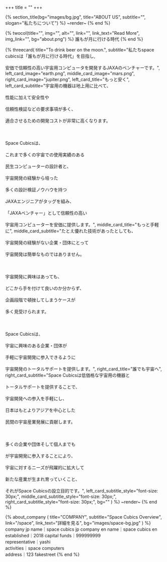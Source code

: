 +++
title = ""
+++

{% section_title(bg="images/bg.jpg", title="ABOUT US", subtitle="", slogan="私たちについて") %}
~render~
{% end %}

{% twocol(title="", img="", alt="", link="", link_text="Read More", img_link="", bg="about.png") %}
誰もが月に行ける時代
{% end %}

{% threecard(
  title="To drink beer on the moon.",
  subtitle="私たちspace cubicsは「誰もが月に行ける時代」を目指し,<br><br>安価で信頼性の高い宇宙用コンピュータを開発するJAXAのベンチャーです。",
  left_card_image="earth.png",
  middle_card_image="mars.png",
  right_card_image="jupiter.png",
  left_card_title="もっと安く",
  left_card_subtitle="宇宙用の機器は地上用に比べて、<br><br>性能に加えて安全性や<br><br>信頼性検証などの要求事項が多く、<br><br>適合させるための開発コストが非常に高くなります。<br><br><br><br>Space Cubicsは、<br><br>これまで多くの宇宙での使用実績のある<br><br>民生コンピューターの設計者と、<br><br>宇宙開発の経験から培った<br><br>多くの設計検証ノウハウを持つ<br><br>JAXAエンジニアがタッグを組み、<br><br>「JAXAベンチャー」として信頼性の高い<br><br>宇宙用コンピューターを安価に提供します。",
  middle_card_title="もっと手軽に",
  middle_card_subtitle="たとえ優れた技術があったとしても、<br><br>宇宙開発の経験がない企業・団体にとって<br><br>宇宙開発は簡単なものではありません。<br><br><br><br>宇宙開発に興味はあっても、<br><br>どこから手を付けて良いのか分からず、<br><br>企画段階で頓挫してしまうケースが<br><br>多く見受けられます。<br><br><br><br>Space Cubicsは、<br><br>宇宙に興味のある企業・団体が<br><br>手軽に宇宙開発に参入できるように<br><br>宇宙開発のトータルサポートを提供します。",
  right_card_title="誰でも宇宙へ",
  right_card_subtitle="Space Cubicsは低価格な宇宙用の機器と<br><br>トータルサポートを提供することで、<br><br>宇宙開発への参入を手軽にし、<br><br>日本はもとよりアジアを中心とした<br><br>民間の宇宙産業発展に貢献します。<br><br><br><br>多くの企業や団体そして個人までも<br><br>が宇宙開発に参入することにより、<br><br>宇宙に対するニーズが飛躍的に拡大して<br><br>新たな産業が生まれ育っていくこと、<br><br>それがSpace Cubicsの設立目的です。",
  left_card_subtitle_style="font-size: 30px;",
  middle_card_subtitle_style="font-size: 30px;",
  right_card_subtitle_style="font-size: 30px;",
  bg=""
) %}
~render~
{% end %}

{% about_company (
  title="COMPANY",
  subtitle="Space Cubics Overview",
  link="/space",
  link_text="詳細を見る",
  bg="images/space-bg.jpg"
) %}
company jp name｜space cubics jp
company en name｜space cubics en
established｜2018 
capital funds｜999999999  
representative｜yashi  
activities｜space computers  
address｜123 fakestreet 
{% end %}




